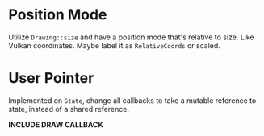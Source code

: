 # Position Mode
Utilize `Drawing::size` and have a position mode that's relative to size. Like Vulkan coordinates. Maybe label it as `RelativeCoords` or scaled.

# User Pointer
Implemented on `State`, change all callbacks to take a mutable reference to state, instead of a shared reference.

**INCLUDE DRAW CALLBACK**

